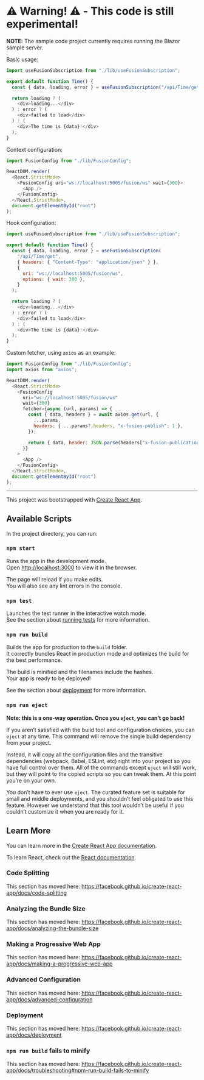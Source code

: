 # ⚠️ Warning! ⚠️ - This code is still experimental!

**NOTE:** The sample code project currently requires running the Blazor sample server.

Basic usage:

```js
import useFusionSubscription from "./lib/useFusionSubscription";

export default function Time() {
  const { data, loading, error } = useFusionSubscription("/api/Time/get");

  return loading ? (
    <div>loading...</div>
  ) : error ? (
    <div>failed to load</div>
  ) : (
    <div>The time is {data}!</div>
  );
}
```

Context configuration:

```js
import FusionConfig from "./lib/FusionConfig";

ReactDOM.render(
  <React.StrictMode>
    <FusionConfig uri="ws://localhost:5005/fusion/ws" wait={300}>
      <App />
    </FusionConfig>
  </React.StrictMode>,
  document.getElementById("root")
);
```

Hook configuration:

```js
import useFusionSubscription from "./lib/useFusionSubscription";

export default function Time() {
  const { data, loading, error } = useFusionSubscription(
    "/api/Time/get",
    { headers: { "Content-Type": "application/json" } },
    {
      uri: "ws://localhost:5005/fusion/ws",
      options: { wait: 300 },
    }
  );

  return loading ? (
    <div>loading...</div>
  ) : error ? (
    <div>failed to load</div>
  ) : (
    <div>The time is {data}!</div>
  );
}
```

Custom fetcher, using `axios` as an example:

```js
import FusionConfig from "./lib/FusionConfig";
import axios from "axios";

ReactDOM.render(
  <React.StrictMode>
    <FusionConfig
      uri="ws://localhost:5005/fusion/ws"
      wait={300}
      fetcher={async (url, params) => {
        const { data, headers } = await axios.get(url, {
          ...params,
          headers: { ...params?.headers, "x-fusion-publish": 1 },
        });

        return { data, header: JSON.parse(headers["x-fusion-publication"]) };
      }}
    >
      <App />
    </FusionConfig>
  </React.StrictMode>,
  document.getElementById("root")
);
```

---

This project was bootstrapped with [Create React App](https://github.com/facebook/create-react-app).

## Available Scripts

In the project directory, you can run:

### `npm start`

Runs the app in the development mode.<br />
Open [http://localhost:3000](http://localhost:3000) to view it in the browser.

The page will reload if you make edits.<br />
You will also see any lint errors in the console.

### `npm test`

Launches the test runner in the interactive watch mode.<br />
See the section about [running tests](https://facebook.github.io/create-react-app/docs/running-tests) for more information.

### `npm run build`

Builds the app for production to the `build` folder.<br />
It correctly bundles React in production mode and optimizes the build for the best performance.

The build is minified and the filenames include the hashes.<br />
Your app is ready to be deployed!

See the section about [deployment](https://facebook.github.io/create-react-app/docs/deployment) for more information.

### `npm run eject`

**Note: this is a one-way operation. Once you `eject`, you can’t go back!**

If you aren’t satisfied with the build tool and configuration choices, you can `eject` at any time. This command will remove the single build dependency from your project.

Instead, it will copy all the configuration files and the transitive dependencies (webpack, Babel, ESLint, etc) right into your project so you have full control over them. All of the commands except `eject` will still work, but they will point to the copied scripts so you can tweak them. At this point you’re on your own.

You don’t have to ever use `eject`. The curated feature set is suitable for small and middle deployments, and you shouldn’t feel obligated to use this feature. However we understand that this tool wouldn’t be useful if you couldn’t customize it when you are ready for it.

## Learn More

You can learn more in the [Create React App documentation](https://facebook.github.io/create-react-app/docs/getting-started).

To learn React, check out the [React documentation](https://reactjs.org/).

### Code Splitting

This section has moved here: https://facebook.github.io/create-react-app/docs/code-splitting

### Analyzing the Bundle Size

This section has moved here: https://facebook.github.io/create-react-app/docs/analyzing-the-bundle-size

### Making a Progressive Web App

This section has moved here: https://facebook.github.io/create-react-app/docs/making-a-progressive-web-app

### Advanced Configuration

This section has moved here: https://facebook.github.io/create-react-app/docs/advanced-configuration

### Deployment

This section has moved here: https://facebook.github.io/create-react-app/docs/deployment

### `npm run build` fails to minify

This section has moved here: https://facebook.github.io/create-react-app/docs/troubleshooting#npm-run-build-fails-to-minify

